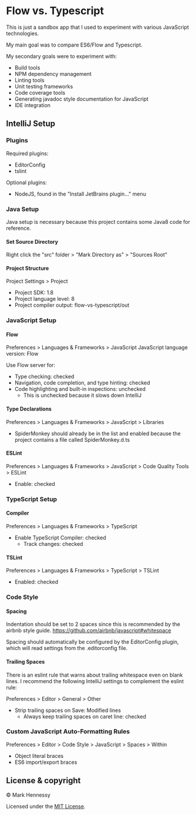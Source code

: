 # Flow vs. Typescript
This is just a sandbox app that I used to experiment with various JavaScript technologies. 

My main goal was to compare ES6/Flow and Typescript.

My secondary goals were to experiment with:

* Build tools
* NPM dependency management
* Linting tools
* Unit testing frameworks
* Code coverage tools
* Generating javadoc style documentation for JavaScript
* IDE integration

## IntelliJ Setup

### Plugins
Required plugins:
* EditorConfig
* tslint

Optional plugins:
* NodeJS, found in the "Install JetBrains plugin..." menu

### Java Setup
Java setup is necessary because this project contains some Java8 code for reference.

#### Set Source Directory
Right click the "src" folder > "Mark Directory as" > "Sources Root"

#### Project Structure
Project Settings > Project
* Project SDK: 1.8
* Project language level: 8
* Project compiler output: flow-vs-typescript/out

### JavaScript Setup
#### Flow
Preferences > Languages & Frameworks > JavaScript
JavaScript language version: Flow

Use Flow server for:
* Type checking: checked
* Navigation, code completion, and type hinting: checked
* Code highlighting and built-in inspections: unchecked
  * This is unchecked because it slows down IntelliJ

#### Type Declarations
Preferences > Languages & Frameworks > JavaScript > Libraries
* SpiderMonkey should already be in the list and enabled because
the project contains a file called SpiderMonkey.d.ts

#### ESLint
Preferences > Languages & Frameworks > JavaScript > Code Quality Tools > ESLint
* Enable: checked

### TypeScript Setup
#### Compiler
Preferences > Languages & Frameworks > TypeScript
* Enable TypeScript Compiler: checked
  * Track changes: checked

#### TSLint
Preferences > Languages & Frameworks > TypeScript > TSLint
* Enabled: checked

### Code Style
#### Spacing
Indentation should be set to 2 spaces since this is recommended by the airbnb style guide.
https://github.com/airbnb/javascript#whitespace

Spacing should automatically be configured by the EditorConfig plugin, 
which will read settings from the .editorconfig file.

#### Trailing Spaces
There is an eslint rule that warns about trailing whitespace even on blank lines. 
I recommend the following IntelliJ settings to complement the eslint rule:

Preferences > Editor > General > Other
* Strip trailing spaces on Save: Modified lines
  * Always keep trailing spaces on caret line: checked

### Custom JavaScript Auto-Formatting Rules
Preferences > Editor > Code Style > JavaScript > Spaces > Within
* Object literal braces
* ES6 import/export braces

## License & copyright
© Mark Hennessy

Licensed under the [MIT License](LICENSE).
